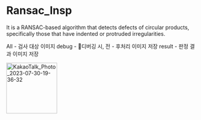 # Ransac_Insp

It is a RANSAC-based algorithm that detects defects of circular products, specifically those that have indented or protruded irregularities.

All - 검사 대상 이미지
debug - 디버깅 시, 전 - 후처리 이미지 저장
result - 판정 결과 이미지 저장

<img width="134" alt="KakaoTalk_Photo_2023-07-30-19-36-32" src="https://github.com/CVKim/Ransac_Insp/assets/90014998/9b4fc522-f766-402b-a2b3-aa9a30800923">
